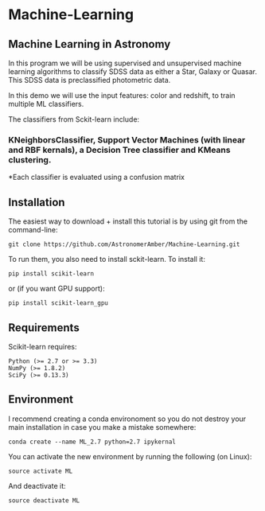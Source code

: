 # Machine-Learning
## Machine Learning in Astronomy

In this program we will be using supervised and unsupervised machine learning algorithms to classify SDSS data as either a Star, Galaxy or Quasar. This SDSS data is preclassified photometric data. 

In this demo we will use the input features: color and redshift, to train multiple ML classifiers.

The classifiers from Sckit-learn include:

### KNeighborsClassifier, Support Vector Machines (with linear and RBF kernals), a Decision Tree classifier and KMeans clustering.

*Each classifier is evaluated using a confusion matrix

## Installation
The easiest way to download + install this tutorial is by using git from the command-line:

    git clone https://github.com/AstronomerAmber/Machine-Learning.git

To run them, you also need to install sckit-learn. To install it:

    pip install scikit-learn
    
or (if you want GPU support):

    pip install scikit-learn_gpu 
    
## Requirements 

Scikit-learn requires:

    Python (>= 2.7 or >= 3.3)
    NumPy (>= 1.8.2)
    SciPy (>= 0.13.3)

## Environment
I recommend creating a conda environoment so you do not destroy your main installation in case you make a mistake somewhere:

    conda create --name ML_2.7 python=2.7 ipykernal
You can activate the new environment by running the following (on Linux):

    source activate ML
And deactivate it:

    source deactivate ML
